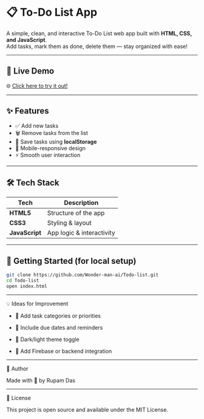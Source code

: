 # 📋 To-Do List App

A simple, clean, and interactive To-Do List web app built with **HTML, CSS, and JavaScript**.  
Add tasks, mark them as done, delete them — stay organized with ease!

---

## 🚀 Live Demo

🌐 [Click here to try it out!](https://wonder-man-ai.github.io/Todo-list/)

---

## ✨ Features

- ✅ Add new tasks  
- 🗑️ Remove tasks from the list  
- 💾 Save tasks using **localStorage**  
- 📱 Mobile-responsive design  
- ⚡ Smooth user interaction  

---

## 🛠️ Tech Stack

| Tech         | Description              |
|--------------|--------------------------|
| **HTML5**    | Structure of the app     |
| **CSS3**     | Styling & layout         |
| **JavaScript** | App logic & interactivity |

---

## 📂 Getting Started (for local setup)

```bash
git clone https://github.com/Wonder-man-ai/Todo-list.git
cd Todo-list
open index.html
```

---


💡 Ideas for Improvement

- 🔶 Add task categories or priorities

- 🔶 Include due dates and reminders

- 🔶 Dark/light theme toggle

- 🔶 Add Firebase or backend integration



---

🙌 Author

Made with 💙 by Rupam Das


---

📄 License

This project is open source and available under the MIT License.
